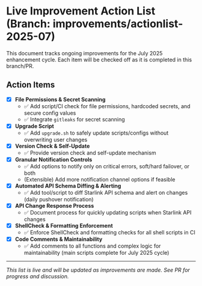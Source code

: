 # Live Improvement Action List (Branch: improvements/actionlist-2025-07)

This document tracks ongoing improvements for the July 2025 enhancement cycle. Each item will be checked off as it is
completed in this branch/PR.

## Action Items

- [x] **File Permissions & Secret Scanning**
  - ✅ Add script/CI check for file permissions, hardcoded secrets, and secure config values
  - ✅ Integrate `gitleaks` for secret scanning
- [x] **Upgrade Script**
  - ✅ Add `upgrade.sh` to safely update scripts/configs without overwriting user changes
- [x] **Version Check & Self-Update**
  - ✅ Provide version check and self-update mechanism
- [x] **Granular Notification Controls**
  - ✅ Add options to notify only on critical errors, soft/hard failover, or both
  - (Extensible) Add more notification channel options if feasible
- [x] **Automated API Schema Diffing & Alerting**
  - ✅ Add tool/script to diff Starlink API schema and alert on changes (daily pushover notification)
- [x] **API Change Response Process**
  - ✅ Document process for quickly updating scripts when Starlink API changes
- [x] **ShellCheck & Formatting Enforcement**
  - ✅ Enforce ShellCheck and formatting checks for all shell scripts in CI
- [x] **Code Comments & Maintainability**
  - ✅ Add comments to all functions and complex logic for maintainability (main scripts complete for July 2025 cycle)

---

_This list is live and will be updated as improvements are made. See PR for progress and discussion._
